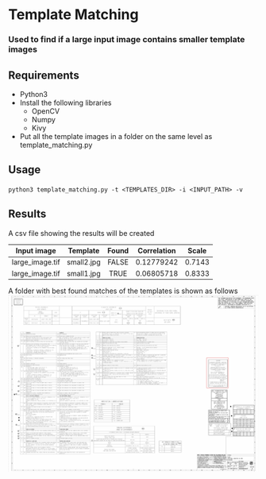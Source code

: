 # Template Matching
### Used to find if a large input image contains smaller template images

## Requirements
* Python3
* Install the following libraries
    * OpenCV
    * Numpy
    * Kivy
* Put all the template images in a folder on the same level as template_matching.py

## Usage
`python3 template_matching.py -t <TEMPLATES_DIR> -i <INPUT_PATH> -v`

## Results
A csv file showing the results will be created

| Input image   |  Template  | Found |  Correlation |  Scale |
|:-------------:|:----------:|:-----:|:------------:|:------:|
|large_image.tif| small2.jpg | FALSE | 0.12779242   | 0.7143 |
|large_image.tif| small1.jpg | TRUE  | 0.06805718   | 0.8333 |

A folder with best found matches of the templates is shown as follows
![alt text](https://github.com/AthletiCoder/template_matching/blob/gui/sample_result.jpg "Logo Title Text 1")

